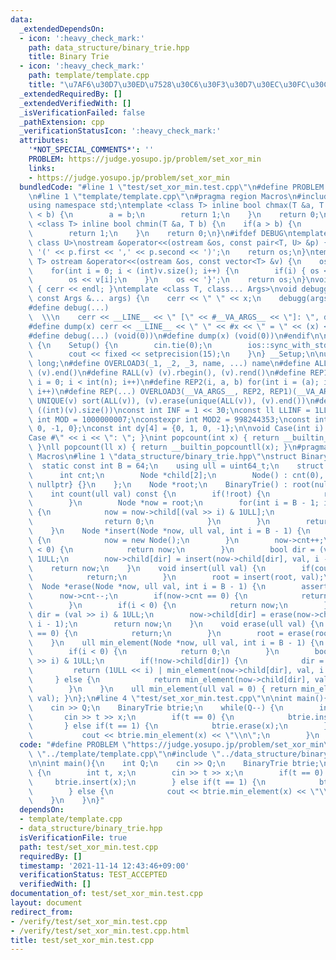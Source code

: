 ```yaml
---
data:
  _extendedDependsOn:
  - icon: ':heavy_check_mark:'
    path: data_structure/binary_trie.hpp
    title: Binary Trie
  - icon: ':heavy_check_mark:'
    path: template/template.cpp
    title: "\u7AF6\u30D7\u30ED\u7528\u30C6\u30F3\u30D7\u30EC\u30FC\u30C8"
  _extendedRequiredBy: []
  _extendedVerifiedWith: []
  _isVerificationFailed: false
  _pathExtension: cpp
  _verificationStatusIcon: ':heavy_check_mark:'
  attributes:
    '*NOT_SPECIAL_COMMENTS*': ''
    PROBLEM: https://judge.yosupo.jp/problem/set_xor_min
    links:
    - https://judge.yosupo.jp/problem/set_xor_min
  bundledCode: "#line 1 \"test/set_xor_min.test.cpp\"\n#define PROBLEM \"https://judge.yosupo.jp/problem/set_xor_min\"\
    \n#line 1 \"template/template.cpp\"\n#pragma region Macros\n#include <bits/stdc++.h>\n\
    using namespace std;\ntemplate <class T> inline bool chmax(T &a, T b) {\n    if(a\
    \ < b) {\n        a = b;\n        return 1;\n    }\n    return 0;\n}\ntemplate\
    \ <class T> inline bool chmin(T &a, T b) {\n    if(a > b) {\n        a = b;\n\
    \        return 1;\n    }\n    return 0;\n}\n#ifdef DEBUG\ntemplate <class T,\
    \ class U>\nostream &operator<<(ostream &os, const pair<T, U> &p) {\n    os <<\
    \ '(' << p.first << ',' << p.second << ')';\n    return os;\n}\ntemplate <class\
    \ T> ostream &operator<<(ostream &os, const vector<T> &v) {\n    os << '{';\n\
    \    for(int i = 0; i < (int)v.size(); i++) {\n        if(i) { os << ','; }\n\
    \        os << v[i];\n    }\n    os << '}';\n    return os;\n}\nvoid debugg()\
    \ { cerr << endl; }\ntemplate <class T, class... Args>\nvoid debugg(const T &x,\
    \ const Args &... args) {\n    cerr << \" \" << x;\n    debugg(args...);\n}\n\
    #define debug(...)                                                           \
    \  \\\n    cerr << __LINE__ << \" [\" << #__VA_ARGS__ << \"]: \", debugg(__VA_ARGS__)\n\
    #define dump(x) cerr << __LINE__ << \" \" << #x << \" = \" << (x) << endl\n#else\n\
    #define debug(...) (void(0))\n#define dump(x) (void(0))\n#endif\n\nstruct Setup\
    \ {\n    Setup() {\n        cin.tie(0);\n        ios::sync_with_stdio(false);\n\
    \        cout << fixed << setprecision(15);\n    }\n} __Setup;\n\nusing ll = long\
    \ long;\n#define OVERLOAD3(_1, _2, _3, name, ...) name\n#define ALL(v) (v).begin(),\
    \ (v).end()\n#define RALL(v) (v).rbegin(), (v).rend()\n#define REP1(i, n) for(int\
    \ i = 0; i < int(n); i++)\n#define REP2(i, a, b) for(int i = (a); i < int(b);\
    \ i++)\n#define REP(...) OVERLOAD3(__VA_ARGS__, REP2, REP1)(__VA_ARGS__)\n#define\
    \ UNIQUE(v) sort(ALL(v)), (v).erase(unique(ALL(v)), (v).end())\n#define SZ(v)\
    \ ((int)(v).size())\nconst int INF = 1 << 30;\nconst ll LLINF = 1LL << 60;\nconstexpr\
    \ int MOD = 1000000007;\nconstexpr int MOD2 = 998244353;\nconst int dx[4] = {1,\
    \ 0, -1, 0};\nconst int dy[4] = {0, 1, 0, -1};\n\nvoid Case(int i) { cout << \"\
    Case #\" << i << \": \"; }\nint popcount(int x) { return __builtin_popcount(x);\
    \ }\nll popcount(ll x) { return __builtin_popcountll(x); }\n#pragma endregion\
    \ Macros\n#line 1 \"data_structure/binary_trie.hpp\"\nstruct BinaryTrie {\n  \
    \  static const int B = 64;\n    using ull = uint64_t;\n    struct Node {\n  \
    \      int cnt;\n        Node *child[2];\n        Node() : cnt(0), child{nullptr,\
    \ nullptr} {}\n    };\n    Node *root;\n    BinaryTrie() : root(nullptr) {}\n\
    \    int count(ull val) const {\n        if(!root) {\n            return 0;\n\
    \        }\n        Node *now = root;\n        for(int i = B - 1; i >= 0; i--)\
    \ {\n            now = now->child[(val >> i) & 1ULL];\n            if(!now) {\n\
    \                return 0;\n            }\n        }\n        return now->cnt;\n\
    \    }\n    Node *insert(Node *now, ull val, int i = B - 1) {\n        if(!now)\
    \ {\n            now = new Node();\n        }\n        now->cnt++;\n        if(i\
    \ < 0) {\n            return now;\n        }\n        bool dir = (val >> i) &\
    \ 1ULL;\n        now->child[dir] = insert(now->child[dir], val, i - 1);\n    \
    \    return now;\n    }\n    void insert(ull val) {\n        if(count(val)) {\n\
    \            return;\n        }\n        root = insert(root, val);\n    }\n  \
    \  Node *erase(Node *now, ull val, int i = B - 1) {\n        assert(now);\n  \
    \      now->cnt--;\n        if(now->cnt == 0) {\n            return nullptr;\n\
    \        }\n        if(i < 0) {\n            return now;\n        }\n        bool\
    \ dir = (val >> i) & 1ULL;\n        now->child[dir] = erase(now->child[dir], val,\
    \ i - 1);\n        return now;\n    }\n    void erase(ull val) {\n        if(count(val)\
    \ == 0) {\n            return;\n        }\n        root = erase(root, val);\n\
    \    }\n    ull min_element(Node *now, ull val, int i = B - 1) {\n        assert(now);\n\
    \        if(i < 0) {\n            return 0;\n        }\n        bool dir = (val\
    \ >> i) & 1ULL;\n        if(!now->child[dir]) {\n            dir = !dir;\n   \
    \         return (1ULL << i) | min_element(now->child[dir], val, i - 1);\n   \
    \     } else {\n            return min_element(now->child[dir], val, i - 1);\n\
    \        }\n    }\n    ull min_element(ull val = 0) { return min_element(root,\
    \ val); }\n};\n#line 4 \"test/set_xor_min.test.cpp\"\n\nint main(){\n    int Q;\n\
    \    cin >> Q;\n    BinaryTrie btrie;\n    while(Q--) {\n        int t, x;\n \
    \       cin >> t >> x;\n        if(t == 0) {\n            btrie.insert(x);\n \
    \       } else if(t == 1) {\n            btrie.erase(x);\n        } else {\n \
    \           cout << btrie.min_element(x) << \"\\n\";\n        }\n    }\n}\n"
  code: "#define PROBLEM \"https://judge.yosupo.jp/problem/set_xor_min\"\n#include\
    \ \"../template/template.cpp\"\n#include \"../data_structure/binary_trie.hpp\"\
    \n\nint main(){\n    int Q;\n    cin >> Q;\n    BinaryTrie btrie;\n    while(Q--)\
    \ {\n        int t, x;\n        cin >> t >> x;\n        if(t == 0) {\n       \
    \     btrie.insert(x);\n        } else if(t == 1) {\n            btrie.erase(x);\n\
    \        } else {\n            cout << btrie.min_element(x) << \"\\n\";\n    \
    \    }\n    }\n}"
  dependsOn:
  - template/template.cpp
  - data_structure/binary_trie.hpp
  isVerificationFile: true
  path: test/set_xor_min.test.cpp
  requiredBy: []
  timestamp: '2021-11-14 12:43:46+09:00'
  verificationStatus: TEST_ACCEPTED
  verifiedWith: []
documentation_of: test/set_xor_min.test.cpp
layout: document
redirect_from:
- /verify/test/set_xor_min.test.cpp
- /verify/test/set_xor_min.test.cpp.html
title: test/set_xor_min.test.cpp
---
```

